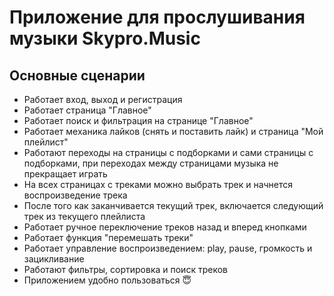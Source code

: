 # Приложение для прослушивания музыки Skypro.Music

## Основные сценарии

- Работает вход, выход и регистрация
- Работает страница "Главное"
- Работает поиск и фильтрация на странице "Главное"
- Работает механика лайков (снять и поставить лайк) и страница "Мой плейлист"
- Работают переходы на страницы с подборками и сами страницы с подборками, при переходах между страницами музыка не прекращает играть
- На всех страницах с треками можно выбрать трек и начнется воспроизведение трека
- После того как заканчивается текущий трек, включается следующий трек из текущего плейлиста
- Работает ручное переключение треков назад и вперед кнопками
- Работает функция "перемешать треки"
- Работает управление воспроизведением: play, pause, громкость и зацикливание
- Работают фильтры, сортировка и поиск треков
- Приложением удобно пользоваться 😇

